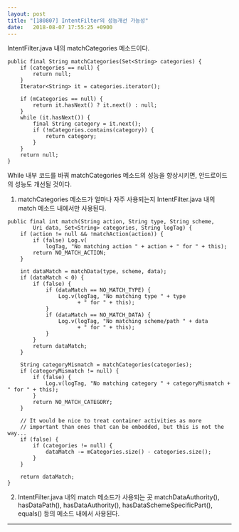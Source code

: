 ```yaml
---
layout: post
title: "[180807] IntentFilter의 성능개선 가능성"
date:   2018-08-07 17:55:25 +0900
---
```


IntentFilter.java 내의 matchCategories 메소드이다.

~~~
public final String matchCategories(Set<String> categories) {
    if (categories == null) {
        return null;
    }
    Iterator<String> it = categories.iterator();

    if (mCategories == null) {
        return it.hasNext() ? it.next() : null;
    }
    while (it.hasNext()) {
        final String category = it.next();
        if (!mCategories.contains(category)) {
            return category;
        }
    }
    return null;
}
~~~

While 내부 코드를 바꿔 matchCategories 메소드의 성능을 향상시키면,
안드로이드의 성능도 개선될 것이다.

1. matchCategories 메소드가 얼마나 자주 사용되는지
IntentFilter.java 내의 match 메소드 내에서만 사용된다.
~~~
public final int match(String action, String type, String scheme,
        Uri data, Set<String> categories, String logTag) {
    if (action != null && !matchAction(action)) {
        if (false) Log.v(
            logTag, "No matching action " + action + " for " + this);
        return NO_MATCH_ACTION;
    }

    int dataMatch = matchData(type, scheme, data);
    if (dataMatch < 0) {
        if (false) {
            if (dataMatch == NO_MATCH_TYPE) {
                Log.v(logTag, "No matching type " + type
                      + " for " + this);
            }
            if (dataMatch == NO_MATCH_DATA) {
                Log.v(logTag, "No matching scheme/path " + data
                      + " for " + this);
            }
        }
        return dataMatch;
    }

    String categoryMismatch = matchCategories(categories);
    if (categoryMismatch != null) {
        if (false) {
            Log.v(logTag, "No matching category " + categoryMismatch + " for " + this);
        }
        return NO_MATCH_CATEGORY;
    }

    // It would be nice to treat container activities as more
    // important than ones that can be embedded, but this is not the way...
    if (false) {
        if (categories != null) {
            dataMatch -= mCategories.size() - categories.size();
        }
    }

    return dataMatch;
}
~~~

2. IntentFilter.java 내의 match 메소드가 사용되는 곳
matchDataAuthority(), hasDataPath(), hasDataAuthority(), hasDataSchemeSpecificPart(), equals() 등의 메소드 내에서 사용된다.

***
